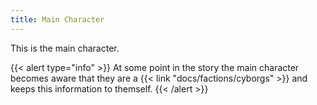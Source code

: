 ```yaml
---
title: Main Character
---
```


This is the main character.

{{< alert type="info" >}}
At some point in the story the main character becomes aware that they are a {{< link "docs/factions/cyborgs" >}} and keeps this information to themself.
{{< /alert >}}
